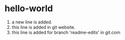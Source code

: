 # hello-world
1. a new line is added.
2. this line is added in git website.
3. this line is added for branch 'readme-edits' in git.com
